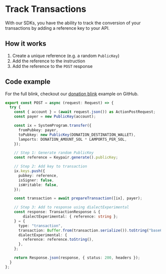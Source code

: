 # Track Transactions

With our SDKs, you have the ability to track the conversion of your transactions by adding a reference key to your API.

## How it works

1. Create a unique reference (e.g. a random `PublicKey`)
2. Add the reference to the instruction
3. Add the reference to the `POST` response

## Code example

For the full blink, checkout our [donation blink](https://github.com/dialectlabs/actions/blob/main/examples/hono/examples/tx-reference/route.ts#L47) example on GitHub.

```typescript {13,16-20,26,30-32}
export const POST = async (request: Request) => {
  try {
    const { account } = (await request.json()) as ActionPostRequest;
    const payer = new PublicKey(account);

    const ix = SystemProgram.transfer({
      fromPubkey: payer,
      toPubkey: new PublicKey(DONATION_DESTINATION_WALLET),
      lamports: DONATION_AMOUNT_SOL * LAMPORTS_PER_SOL,
    });

    // Step 1: Generate random PublicKey
    const reference = Keypair.generate().publicKey;

    // Step 2: Add key to transaction
    ix.keys.push({
      pubkey: reference,
      isSigner: false,
      isWritable: false,
    });

    const transaction = await prepareTransaction([ix], payer);

    // Step 3: Add to response using dialectExperimental
    const response: TransactionResponse & {
        dialectExperimental: { reference: string };
    } = {
      type: "transaction",
      transaction: Buffer.from(transaction.serialize()).toString("base64"),
      dialectExperimental: {
        reference: reference.toString(),
      },
    };

    return Response.json(response, { status: 200, headers });
  }
};
```

